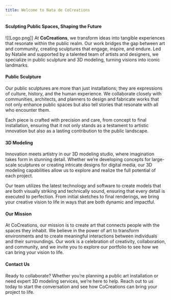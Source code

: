 ```yaml
---
title: Welcome to Nata de CoCreations
---
```

#### Sculpting Public Spaces, Shaping the Future
![[Logo.png]]
At **CoCreations**, we transform ideas into tangible experiences that resonate within the public realm. Our work bridges the gap between art and community, creating sculptures that engage, inspire, and endure. Led by Natalie and supported by a talented team of artists and designers, we specialize in public sculpture and 3D modeling, turning visions into iconic landmarks.

#### Public Sculpture

Our public sculptures are more than just installations; they are expressions of culture, history, and the human experience. We collaborate closely with communities, architects, and planners to design and fabricate works that not only enhance public spaces but also tell stories that resonate with all who encounter them.

Each piece is crafted with precision and care, from concept to final installation, ensuring that it not only stands as a testament to artistic innovation but also as a lasting contribution to the public landscape.

#### 3D Modeling

Innovation meets artistry in our 3D modeling studio, where imagination takes form in stunning detail. Whether we’re developing concepts for large-scale sculptures or creating intricate designs for digital media, our 3D modeling capabilities allow us to explore and realize the full potential of each project.

Our team utilizes the latest technology and software to create models that are both visually striking and technically sound, ensuring that every detail is executed to perfection. From initial sketches to final renderings, we bring your creative vision to life in ways that are both dynamic and impactful.

#### Our Mission

At CoCreations, our mission is to create art that connects people with the spaces they inhabit. We believe in the power of art to transform environments and to create meaningful interactions between individuals and their surroundings. Our work is a celebration of creativity, collaboration, and community, and we invite you to explore our portfolio to see how we can bring your vision to life.

#### Contact Us

Ready to collaborate? Whether you’re planning a public art installation or need expert 3D modeling services, we’re here to help. Reach out to us today to start the conversation and see how CoCreations can bring your project to life.
